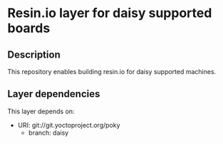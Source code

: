 # Resin.io layer for daisy supported boards

## Description
This repository enables building resin.io for daisy supported machines.

## Layer dependencies

This layer depends on:

* URI: git://git.yoctoproject.org/poky
    * branch: daisy
